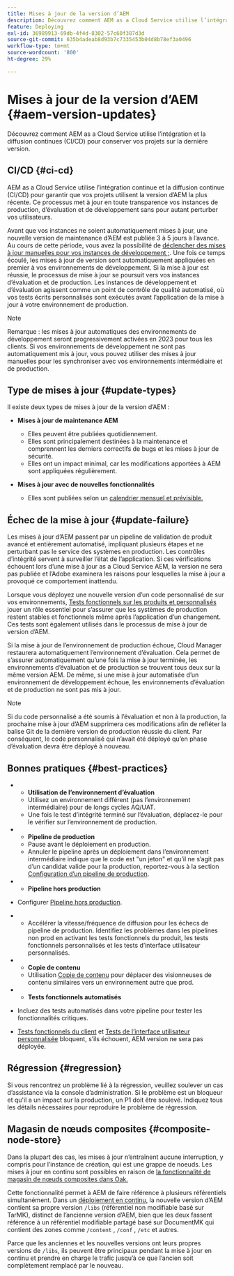 ```yaml
---
title: Mises à jour de la version d’AEM
description: Découvrez comment AEM as a Cloud Service utilise l’intégration et la diffusion continues (CI/CD) pour conserver vos projets sur la dernière version.
feature: Deploying
exl-id: 36989913-69db-4f4d-8302-57c60f387d3d
source-git-commit: 635b4adeab8d93b7c7335453b04d8b78ef3a0496
workflow-type: tm+mt
source-wordcount: '800'
ht-degree: 29%

---
```



# Mises à jour de la version d’AEM {#aem-version-updates}

Découvrez comment AEM as a Cloud Service utilise l’intégration et la diffusion continues (CI/CD) pour conserver vos projets sur la dernière version.

## CI/CD {#ci-cd}

AEM as a Cloud Service utilise l’intégration continue et la diffusion continue (CI/CD) pour garantir que vos projets utilisent la version d’AEM la plus récente. Ce processus met à jour en toute transparence vos instances de production, d’évaluation et de développement sans pour autant perturber vos utilisateurs.

Avant que vos instances ne soient automatiquement mises à jour, une nouvelle version de maintenance d’AEM est publiée 3 à 5 jours à l’avance. Au cours de cette période, vous avez la possibilité de
[déclencher des mises à jour manuelles pour vos instances de développement ;](/help/implementing/cloud-manager/manage-environments.md#updating-dev-environment).
Une fois ce temps écoulé, les mises à jour de version sont automatiquement appliquées en premier à vos environnements de développement. Si la mise à jour est réussie, le processus de mise à jour se poursuit vers vos instances d’évaluation et de production. Les instances de développement et d’évaluation agissent comme un point de contrôle de qualité automatisé, où vos tests écrits personnalisés sont exécutés avant l’application de la mise à jour à votre environnement de production.

>[!NOTE]
>
> Remarque : les mises à jour automatiques des environnements de développement seront progressivement activées en 2023 pour tous les clients. Si vos environnements de développement ne sont pas automatiquement mis à jour, vous pouvez utiliser des mises à jour manuelles pour les synchroniser avec vos environnements intermédiaire et de production.


## Type de mises à jour {#update-types}

Il existe deux types de mises à jour de la version d’AEM :

* **Mises à jour de maintenance AEM**

   * Elles peuvent être publiées quotidiennement.
   * Elles sont principalement destinées à la maintenance et comprennent les derniers correctifs de bugs et les mises à jour de sécurité.
   * Elles ont un impact minimal, car les modifications apportées à AEM sont appliquées régulièrement.

* **Mises à jour avec de nouvelles fonctionnalités**

   * Elles sont publiées selon un [calendrier mensuel et prévisible.](https://experienceleague.adobe.com/docs/experience-manager-release-information/aem-release-updates/update-releases-roadmap.html?lang=fr)

## Échec de la mise à jour {#update-failure}

Les mises à jour d’AEM passent par un pipeline de validation de produit avancé et entièrement automatisé, impliquant plusieurs étapes et ne perturbant pas le service des systèmes en production.
Les contrôles d’intégrité servent à surveiller l’état de l’application.
Si ces vérifications échouent lors d’une mise à jour as a Cloud Service AEM, la version ne sera pas publiée et l’Adobe examinera les raisons pour lesquelles la mise à jour a provoqué ce comportement inattendu.

Lorsque vous déployez une nouvelle version d’un code personnalisé de sur vos environnements,
[Tests fonctionnels sur les produits et personnalisés](/help/implementing/cloud-manager/overview-test-results.md#functional-testing)
jouer un rôle essentiel pour s’assurer que les systèmes de production restent stables et fonctionnels même après l’application d’un changement. Ces tests sont également utilisés dans le processus de mise à jour de version d’AEM.

Si la mise à jour de l’environnement de production échoue, Cloud Manager restaurera automatiquement l’environnement d’évaluation. Cela permet de s’assurer automatiquement qu’une fois la mise à jour terminée, les environnements d’évaluation et de production se trouvent tous deux sur la même version AEM.
De même, si une mise à jour automatisée d’un environnement de développement échoue, les environnements d’évaluation et de production ne sont pas mis à jour.

>[!NOTE]
>
>Si du code personnalisé a été soumis à l’évaluation et non à la production, la prochaine mise à jour d’AEM supprimera ces modifications afin de refléter la balise Git de la dernière version de production réussie du client. Par conséquent, le code personnalisé qui n’avait été déployé qu’en phase d’évaluation devra être déployé à nouveau.

## Bonnes pratiques {#best-practices}

* 
   * **Utilisation de l’environnement d’évaluation**
   * Utilisez un environnement différent (pas l’environnement intermédiaire) pour de longs cycles AQ/UAT.
   * Une fois le test d’intégrité terminé sur l’évaluation, déplacez-le pour le vérifier sur l’environnement de production.

* 
   * **Pipeline de production**
   * Pause avant le déploiement en production.
   * Annuler le pipeline après un déploiement dans l’environnement intermédiaire indique que le code est &quot;un jeton&quot; et qu’il ne s’agit pas d’un candidat valide pour la production, reportez-vous à la section [Configuration d’un pipeline de production](/help/implementing/cloud-manager/configuring-pipelines/configuring-production-pipelines.md).

* 
   * **Pipeline hors production**
* Configurer [Pipeline hors production](/help/implementing/cloud-manager/configuring-pipelines/configuring-non-production-pipelines.md#full-stack-code).
* 
   * Accélérer la vitesse/fréquence de diffusion pour les échecs de pipeline de production.  Identifiez les problèmes dans les pipelines non prod en activant les tests fonctionnels du produit, les tests fonctionnels personnalisés et les tests d’interface utilisateur personnalisés.

* 
   * **Copie de contenu**
   * Utilisation [Copie de contenu](/help/implementing/developing/tools/content-copy.md) pour déplacer des visionneuses de contenu similaires vers un environnement autre que prod.

* 
   * **Tests fonctionnels automatisés**
* Incluez des tests automatisés dans votre pipeline pour tester les fonctionnalités critiques.
* [Tests fonctionnels du client](/help/implementing/cloud-manager/functional-testing.md#custom-functional-testing) et [Tests de l’interface utilisateur personnalisée](/help/implementing/cloud-manager/functional-testing.md#custom-ui-testing) bloquent, s’ils échouent, AEM version ne sera pas déployée.

## Régression {#regression}

Si vous rencontrez un problème lié à la régression, veuillez soulever un cas d’assistance via la console d’administration.  Si le problème est un bloqueur et qu&#39;il a un impact sur la production, un P1 doit être soulevé.  Indiquez tous les détails nécessaires pour reproduire le problème de régression.

## Magasin de nœuds composites {#composite-node-store}

Dans la plupart des cas, les mises à jour n’entraînent aucune interruption, y compris pour l’instance de création, qui est une grappe de noeuds. Les mises à jour en continu sont possibles en raison de [la fonctionnalité de magasin de nœuds composites dans Oak.](https://jackrabbit.apache.org/oak/docs/nodestore/compositens.html)

Cette fonctionnalité permet à AEM de faire référence à plusieurs référentiels simultanément. Dans un [déploiement en continu,](/help/implementing/deploying/overview.md#how-rolling-deployments-work) la nouvelle version d’AEM contient sa propre version `/libs` (référentiel non modifiable basé sur TarMK), distinct de l’ancienne version d’AEM, bien que les deux fassent référence à un référentiel modifiable partagé basé sur DocumentMK qui contient des zones comme `/content` , `/conf` , `/etc` et autres.

Parce que les anciennes et les nouvelles versions ont leurs propres versions de `/libs`, ils peuvent être principaux pendant la mise à jour en continu et prendre en charge le trafic jusqu’à ce que l’ancien soit complètement remplacé par le nouveau.
